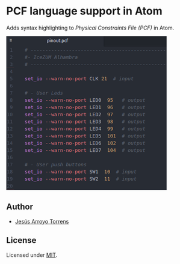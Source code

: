 # PCF language support in Atom

Adds syntax highlighting to *Physical Constraints File (PCF)* in Atom.

![](sample.png)

## Author

* [Jesús Arroyo Torrens](https://github.com/Jesus89)

## License

Licensed under [MIT](http://opensource.org/licenses/MIT).
